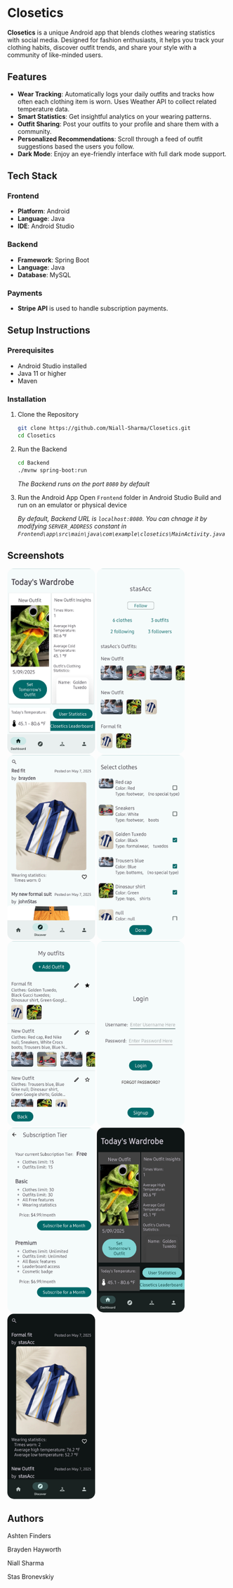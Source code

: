 # Closetics



**Closetics** is a unique Android app that blends clothes wearing statistics with social media. Designed for fashion enthusiasts, it helps you track your clothing habits, discover outfit trends, and share your style with a community of like-minded users.


## Features
- **Wear Tracking**: Automatically logs your daily outfits and tracks how often each clothing item is worn. Uses Weather API to collect related temperature data.
- **Smart Statistics**: Get insightful analytics on your wearing patterns.
- **Outfit Sharing**: Post your outfits to your profile and share them with a community.
- **Personalized Recommendations**: Scroll through a feed of outfit suggestions based the users you follow.
- **Dark Mode**: Enjoy an eye-friendly interface with full dark mode support.


## Tech Stack

### Frontend
- **Platform**: Android
- **Language**: Java
- **IDE**: Android Studio

### Backend
- **Framework**: Spring Boot
- **Language**: Java
- **Database**: MySQL

### Payments
- **Stripe API** is used to handle subscription payments.


## Setup Instructions

### Prerequisites
- Android Studio installed
- Java 11 or higher
- Maven

### Installation

1. Clone the Repository
    ```bash
    git clone https://github.com/Niall-Sharma/Closetics.git
    cd Closetics
    ```

2. Run the Backend
    ```bash
    cd Backend
    ./mvnw spring-boot:run
    ```
    _The Backend runs on the port `8080` by default_

3. Run the Android App
    Open `Frontend` folder in Android Studio
    Build and run on an emulator or physical device

   _By default, Backend URL is `localhost:8080`. You can chnage it by modifying `SERVER_ADDRESS` constant in `Frontend\app\src\main\java\com\example\closetics\MainActivity.java`_


## Screenshots

<img src="Documents/screenshots/dashboard.jpg" width="200" style="border-radius: 15px;">
<img src="Documents/screenshots/public-profile.jpg" width="200" style="border-radius: 15px;">
<img src="Documents/screenshots/recommendations.jpg" width="200" style="border-radius: 15px;">
<img src="Documents/screenshots/select-clothes.jpg" width="200" style="border-radius: 15px;">
<img src="Documents/screenshots/outfits-list.jpg" width="200" style="border-radius: 15px;">
<img src="Documents/screenshots/login.jpg" width="200" style="border-radius: 15px;">
<img src="Documents/screenshots/user-tiers.jpg" width="200" style="border-radius: 15px;">
<img src="Documents/screenshots/dashboard-dark.jpg" width="200" style="border-radius: 15px;">
<img src="Documents/screenshots/recommendations-dark.jpg" width="200" style="border-radius: 15px;">



## Authors

Ashten Finders

Brayden Hayworth

Niall Sharma

Stas Bronevskiy
